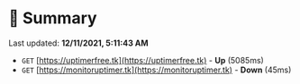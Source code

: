 # 📖 Summary
Last updated: **12/11/2021, 5:11:43 AM**

- `GET` [https://uptimerfree.tk](https://uptimerfree.tk) - **Up** (5085ms)
- `GET` [https://monitoruptimer.tk](https://monitoruptimer.tk) - **Down** (45ms)
